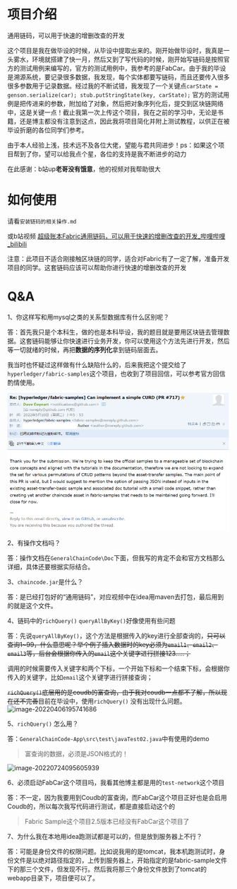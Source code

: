 # 项目介绍

通用链码，可以用于快速的增删改查的开发

这个项目是我在做毕设的时候，从毕设中提取出来的。刚开始做毕设时，我真是一头雾水，环境就搭建了快一月，然后又到了写代码的时候，刚开始写链码是按照官方的测试用例来编写的，官方的测试用例中，我参考的是FabCar。由于我的毕设是溯源系统，要记录很多数据，我发现，每个实体都要写链码，而且还要传入很多很多参数用于记录数据。经过我的不断试错，我发现了一个关键点`carState = genson.serialize(car); stub.putStringState(key, carState);` 官方的测试用例是把传进来的参数，附加给了对象，然后把对象序列化后，提交到区块链网络中，这是关键一点！截止我第一次上传这个项目，我在之前的学习中，无论是书籍，还是博主都没有注意到这点，因此我将项目简化并附上测试教程，以供正在被毕设折磨的各位同学们参考。

由于本人经验上浅，技术远不及各位大佬，望能与君共同进步！ps：如果这个项目帮到了你，望可以给我点个星，各位的支持是我不断进步的动力

在此感谢：b站up**老哥没有饿意**，他的视频对我帮助很大



# 如何使用

请看`安装链码的相关操作.md`

或b站视频 [超级账本Fabric通用链码，可以用于快速的增删改查的开发_哔哩哔哩_bilibili](https://www.bilibili.com/video/BV1QS4y117dT/)

注意：此项目不适合刚接触区块链的同学，适合对Fabric有了一定了解，准备开发项目的同学。这套链码应该可以帮助你进行快速的增删改查的开发



# Q&A

1、你这样写和用mysql之类的关系型数据库有什么区别呢？

答：首先我只是个本科生，做的也是本科毕设，我的题目就是要用区块链去管理数据。这套链码能够让你快速进行业务开发，你可以使用这个方法先进行开发，然后等一切就绪的时候，再把**数据的序列化**拿到链码层面去。

我当时也怀疑过这样做有什么缺陷什么的，后来我把这个提交给了`hyperledger/fabric-samples`这个项目，也收到了项目回信，可以参考官方回信酌情使用。

![image-20230331161005565](images/image-20230331161005565.png)

2、有操作文档吗？

答：操作文档在`GeneralChainCode\Doc`下面，但我写的肯定不会和官方文档那么详细，具体还要根据实际结合。

3、`chaincode.jar`是什么？

答：是已经打包好的“通用链码”，对应视频中在idea用maven去打包，最后用到的就是这个文件。

4、链码中的`richQuery()`  `queryAllByKey()`好像使用有些问题

答：先说`queryAllByKey()`，这个方法是根据传入的key进行全部查询的，~~只可以查询1~99，什么意思呢？举个例子插入数据时的key必须为`email1`、`email2`、`email3`等，后台会根据你传入的`email`这个关键字进行拼接123.....；~~

调用的时候需要传入关键字和两个下标，一个开始下标和一个结束下标，会根据你传入的关键字，比如`email`这个关键字进行拼接查询；

~~`richQuery()`底层用的是coudb的富查询，由于我对coudb一点都不了解，所以现在还不完善~~目前在毕设中，使用`richQuery()` 没有出现什么问题。![image-20220406195741686](images/image-20220406195741686.png)

5、`richQuery()`  怎么用？

答：`GeneralChainCode-App\src\test\javaTest02.java`中有使用的demo

> 富查询的数据，必须是JSON格式的！

![image-20220724095605939](images/image-20220724095605939.png)

6、必须启动FabCar这个项目吗，我看其他博主都是用的`test-network`这个项目

答：不一定，因为我要用到Coudb的富查询，而FabCar这个项目正好也是会启用Coudb的，所以每次我写代码进行测试，都是直接启动这个的

> Fabric Sample这个项目2.5版本已经没有FabCar这个项目了



7、为什么我在本地用idea跑测试都是可以的，但是放到服务器上不行？

答：可能是身份文件的权限问题。比如说我用的是tomcat，我本机跑测试时，身份文件是以绝对路径指定的，上传到服务器上，开始指定的是fabric-sample文件下的那三个文件，但发现不行。然后我将那三个身份文件放到了tomcat的webapp目录下，项目便可以了。


